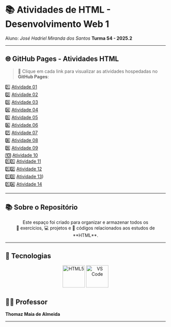 # 📚 Atividades de HTML - Desenvolvimento Web 1

 Aluno: *José Hadriel Miranda dos Santos* 
**Turma S4 - 2025.2**

---

## 🌐 GitHub Pages - Atividades HTML  
> 📌 Clique em cada link para visualizar as atividades hospedadas no **GitHub Pages**:

1️⃣ [Atividade 01](https://hadrielz10.github.io/HTML-Web1-atv1/)  
2️⃣ [Atividade 02](https://hadrielz10.github.io/HTML-Web1-atv2/)  
3️⃣ [Atividade 03](https://hadrielz10.github.io/HTML-Web1-atv3/)  
4️⃣ [Atividade 04](https://hadrielz10.github.io/HTML-Web1-atv4/)  
5️⃣ [Atividade 05](https://hadrielz10.github.io/HTML-Web1-atv5/)  
6️⃣ [Atividade 06](https://hadrielz10.github.io/HTML-Web1-atv6/)  
7️⃣ [Atividade 07](https://hadrielz10.github.io/HTML-Web1-atv7/)  
8️⃣ [Atividade 08](https://hadrielz10.github.io/HTML-Web1-atv8/)  
9️⃣ [Atividade 09](https://hadrielz10.github.io/HTML-Web1-atv9/)  
🔟 [Atividade 10](https://hadrielz10.github.io/HTML-Web1-atv10/)  
1️⃣1️⃣ [Atividade 11](https://hadrielz10.github.io/HTML-Web1-atv11/)  
1️⃣2️⃣ [Atividade 12](https://hadrielz10.github.io/HTML-Web1-atv12/)  
1️⃣3️⃣ [Atividade 13](https://hadrielz10.github.io/HTML-Web1-atv13/))  
1️⃣4️⃣ [Atividade 14](COLOQUE-SEU-LINK-AQUI)  

---

## 📚 Sobre o Repositório  

<p align="center">
   Este espaço foi criado para organizar e armazenar todos os <br> 
  📝 exercícios, 💻 projetos e 🔎 códigos relacionados aos estudos de **HTML**.  
</p>

---
## 🔧 Tecnologias  

<p align="center">
  <img src="https://cdn.jsdelivr.net/gh/devicons/devicon/icons/html5/html5-original.svg" alt="HTML5" width="70" height="70"/>
  <img src="https://cdn.jsdelivr.net/gh/devicons/devicon/icons/vscode/vscode-original.svg" alt="VS Code" width="70" height="70"/>
</p>

## 👨‍🏫 Professor  

**Thomaz Maia de Almeida**  

---
